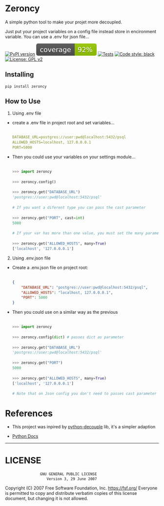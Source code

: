 # Zeroncy

A simple python tool to make your projet more decoupled.

Just put your project variables on a config file instead store in encironment variable. You can use a .env for json file...

[![PyPI version](https://badge.fury.io/py/zeroncy.svg)](https://badge.fury.io/py/zeroncy)
![Coverage](./cov-badge.svg)
[![Tests](https://github.com/Lnvictor/zeroncy/actions/workflows/python-app.yml/badge.svg)](https://github.com/Lnvictor/zeroncy/actions/workflows/python-app.yml)
[![Code style: black](https://img.shields.io/badge/code%20style-black-000000.svg)](https://github.com/psf/black)
[![License: GPL v2](https://img.shields.io/badge/License-GPL%20v2-blue.svg)](https://www.gnu.org/licenses/old-licenses/gpl-2.0.en.html)

## Installing

```console
pip install zeroncy
```

## How to Use
1. Using .env file
- create a .env file in project root and set variables...

    ```yml
    
    DATABASE_URL=postgres://user:pwd@localhost:5432/psql
    ALLOWED_HOSTS=localhost, 127.0.0.0.1
    PORT=5000
  
    ```

- Then you could use your variables on your settings module...

    ```python

    >>> import zeroncy
    
    >>> zeroncy.config()
    
    >>> zeroncy.get("DATABASE_URL")
    'postgres://user:pwd@localhost:5432/psql'

    # If you want a diferent type you can pass the cast parameter

    >>> zeroncy.get("PORT", cast=int)
    5000

    # If your var has more than one value, you must set the many parameter to true...

    >>> zeroncy.get("ALLOWED_HOSTS", many=True)
    ['localhost', '127.0.0.0.1']

    ```

2. Using .env.json file
- Create a .env.json file on project root:

    ```json

    {
        "DATABASE_URL": "postgres://user:pwd@localhost:5432/psql",
        "ALLOWED_HOSTS": "localhost, 127.0.0.0.1",
        "PORT": 5000
    }

    ```

- Then you could use on a similar way as the previous
    
    ```python

    >>> import zeroncy
    
    >>> zeroncy.config(dict) # passes dict as parameter
    
    >>> zeroncy.get("DATABASE_URL")
    'postgres://user:pwd@localhost:5432/psql'

    >>> zeroncy.get("PORT")
    5000

    >>> zeroncy.get("ALLOWED_HOSTS", many=True)
    ['localhost', '127.0.0.0.1']

    # Note that on Json config you don't need to passes cast parameter for other types (Integer in this example)

    ```

# References

- This project was inpired by [python-decouple](https://github.com/henriquebastos/python-decouple) lib, it's a simpler adaption

- [Python Docs]()

---

# LICENSE

                    GNU GENERAL PUBLIC LICENSE
                       Version 3, 29 June 2007

 Copyright (C) 2007 Free Software Foundation, Inc. <https://fsf.org/>
 Everyone is permitted to copy and distribute verbatim copies
 of this license document, but changing it is not allowed.  
    
